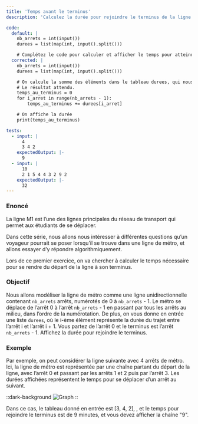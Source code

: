 ```yaml
---
title: 'Temps avant le terminus'
description: 'Calculez la durée pour rejoindre le terminus de la ligne de métro'

code:
  default: |
    nb_arrets = int(input())
    durees = list(map(int, input().split()))

    # Complétez le code pour calculer et afficher le temps pour atteindre le terminus
  corrected: |
    nb_arrets = int(input())
    durees = list(map(int, input().split()))

    # On calcule la somme des éléments dans le tableau durees, qui nous donne
    # Le résultat attendu.
    temps_au_terminus = 0
    for i_arret in range(nb_arrets - 1):
        temps_au_terminus += durees[i_arret]

    # On affiche la durée
    print(temps_au_terminus)

tests:
  - input: |
      4
      3 4 2
    expectedOutput: |-
      9
  - input: |
      10
      2 1 5 4 4 3 2 9 2
    expectedOutput: |-
      32
---
```


### Enoncé

La ligne M1 est l’une des lignes principales du réseau de transport qui permet aux étudiants de se déplacer.

Dans cette série, nous allons nous intéresser à différentes questions qu’un voyageur pourrait se poser lorsqu’il se trouve dans une ligne de métro, et allons essayer d’y répondre algorithmiquement.

Lors de ce premier exercice, on va chercher à calculer le temps nécessaire pour se rendre du départ de la ligne à son terminus.

### Objectif

Nous allons modéliser la ligne de métro comme une ligne unidirectionnelle contenant `nb_arrets` arrêts, numérotés de 0 à `nb_arrets` - 1. Le métro se déplace de l’arrêt 0 à l’arrêt `nb_arrets` - 1 en passant par tous les arrêts au milieu, dans l’ordre de la numérotation. De plus, on vous donne en entrée une liste `durees`, où le i-ème élément représente la durée du trajet entre l’arrêt i et l’arrêt i + 1. Vous partez de l’arrêt 0 et le terminus est l’arrêt `nb_arrets` - 1. Affichez la durée pour rejoindre le terminus.

### Exemple

Par exemple, on peut considérer la ligne suivante avec 4 arrêts de métro. Ici, la ligne de métro est représentée par une chaîne partant du départ de la ligne, avec l’arrêt 0 et passant par les arrêts 1 et 2 puis par l’arrêt 3. Les durées affichées représentent le temps pour se déplacer d’un arrêt au suivant.

::dark-background
![Graph](/polympiads/graph-metro-polympiads.png)
::

Dans ce cas, le tableau donné en entrée est [3, 4, 2], , et le temps pour rejoindre le terminus est de 9 minutes, et vous devez afficher la chaîne "9".
